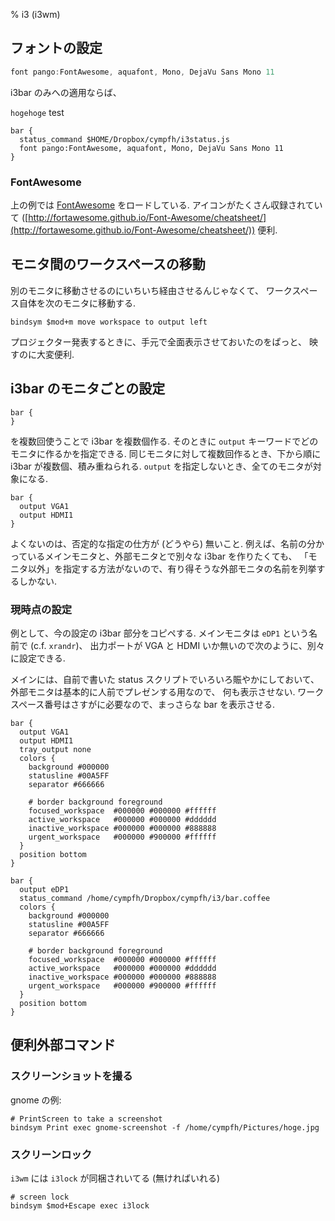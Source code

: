 % i3 (i3wm)

## フォントの設定

```cpp
font pango:FontAwesome, aquafont, Mono, DejaVu Sans Mono 11
```

i3bar のみへの適用ならば、

`hogehoge` test

```
bar {
  status_command $HOME/Dropbox/cympfh/i3status.js
  font pango:FontAwesome, aquafont, Mono, DejaVu Sans Mono 11
}
```

### FontAwesome

上の例では
[FontAwesome](http://fortawesome.github.io/Font-Awesome/)
をロードしている.
アイコンがたくさん収録されていて
([http://fortawesome.github.io/Font-Awesome/cheatsheet/](http://fortawesome.github.io/Font-Awesome/cheatsheet/))
便利.

## モニタ間のワークスペースの移動

別のモニタに移動させるのにいちいち経由させるんじゃなくて、
ワークスペース自体を次のモニタに移動する.

```
bindsym $mod+m move workspace to output left
```

プロジェクター発表するときに、手元で全面表示させておいたのをぱっと、
映すのに大変便利.

## i3bar のモニタごとの設定

```
bar {
}
```

を複数回使うことで i3bar を複数個作る.
そのときに `output` キーワードでどのモニタに作るかを指定できる.
同じモニタに対して複数回作るとき、下から順に i3bar が複数個、積み重ねられる.
`output` を指定しないとき、全てのモニタが対象になる.

```
bar {
  output VGA1
  output HDMI1
}
```

よくないのは、否定的な指定の仕方が (どうやら) 無いこと.
例えば、名前の分かっているメインモニタと、外部モニタとで別々な i3bar を作りたくても、
「モニタ以外」を指定する方法がないので、有り得そうな外部モニタの名前を列挙するしかない.

### 現時点の設定

例として、今の設定の i3bar 部分をコピペする.
メインモニタは `eDP1` という名前で (c.f. `xrandr`)、
出力ポートが VGA と HDMI いか無いので次のように、別々に設定できる.

メインには、自前で書いた status スクリプトでいろいろ賑やかにしておいて、
外部モニタは基本的に人前でプレゼンする用なので、
何も表示させない.
ワークスペース番号はさすがに必要なので、まっさらな bar を表示させる.

```
bar {
  output VGA1
  output HDMI1
  tray_output none
  colors {
    background #000000
    statusline #00A5FF
    separator #666666

    # border background foreground
    focused_workspace  #000000 #000000 #ffffff
    active_workspace   #000000 #000000 #dddddd
    inactive_workspace #000000 #000000 #888888
    urgent_workspace   #000000 #900000 #ffffff
  }
  position bottom
}

bar {
  output eDP1
  status_command /home/cympfh/Dropbox/cympfh/i3/bar.coffee
  colors {
    background #000000
    statusline #00A5FF
    separator #666666

    # border background foreground
    focused_workspace  #000000 #000000 #ffffff
    active_workspace   #000000 #000000 #dddddd
    inactive_workspace #000000 #000000 #888888
    urgent_workspace   #000000 #900000 #ffffff
  }
  position bottom
}
```

## 便利外部コマンド

### スクリーンショットを撮る

gnome の例:

```
# PrintScreen to take a screenshot
bindsym Print exec gnome-screenshot -f /home/cympfh/Pictures/hoge.jpg
```

### スクリーンロック

`i3wm` には `i3lock` が同梱されいてる (無ければいれる)

```
# screen lock
bindsym $mod+Escape exec i3lock
```

